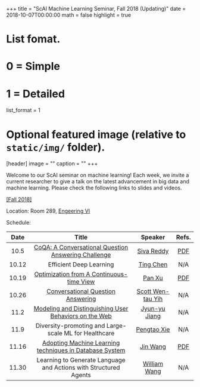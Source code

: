 +++
title = "ScAI Machine Learning Seminar, Fall 2018 (Updating)"
date = 2018-10-07T00:00:00
math = false
highlight = true

# List fomat.
#   0 = Simple
#   1 = Detailed
list_format = 1

# Optional featured image (relative to `static/img/` folder).
[header]
image = ""
caption = ""
+++

Welcome to our ScAI seminar on machine learning! Each week, we invite a current researcher to give a talk on the latest advancement in big data and machine learning. Please check the following links to slides and videos.

[\[Fall 2018\]](https://scai.cs.ucla.edu/?page_id=373)

Location: Room 289, [Engeering VI](https://goo.gl/maps/UajRgvm2TRR2)

Schedule:

|  Date |                        Title                        |               Speaker              |  Refs. |
|:-----:|:---------------------------------------------------:|:----------------------------------:|:----------:|
| 10.5 | [CoQA: A Conversational Question Answering Challenge](https://drive.google.com/file/d/1UJj8L2WMNIRMXiTwcy4YH-Q9IihQTxVP/view) | [Siva Reddy](http://sivareddy.in/) |  [PDF](https://arxiv.org/abs/1808.07042)        |
| 10.12 |               Efficient Deep Learning               |[Ting Chen](http://web.cs.ucla.edu/~tingchen/)|     N/A  |
| 10.19 |       [Optimization from A Continuous-time View](https://drive.google.com/file/d/1Rkpt9OXhCjmd8y2oZWnaVRiJl0mN7L2y/view)               |[Pan Xu](http://web.cs.ucla.edu/~panxu/)|   [PDF](http://proceedings.mlr.press/v80/xu18g/xu18g.pdf)  |
| 10.26 |      [Conversational Question Answering](https://drive.google.com/file/d/1C6O7Ic2lXqLVT2hARlqkBbASmTqwGiaR/view)               |[Scott Wen-tau Yih](http://scottyih.org/)|   N/A |
| 11.2 |       [Modeling and Distinguishing User Behaviors on the Web](https://drive.google.com/file/d/1mFS4aEMcjgKvT8mPIC5wyRQZYvZYmIiv/view)              |[Jyun-yu Jiang](https://jyunyu.csie.org/)  | N/A |
| 11.9 | Diversity-promoting and Large-scale ML for Healthcare | [Pengtao Xie](http://www.cs.cmu.edu/~pengtaox/) | N/A|
| 11.16 | [Adopting Machine Learning techniques in Database System](https://drive.google.com/file/d/1ACaMp_Mg0U3TdaDDEQUIDJFm1o2MqdkM/view) | [Jin Wang](http://yellowstone.cs.ucla.edu/~jinwang/) | [PDF](https://dl.acm.org/citation.cfm?id=3196909) |
| 11.30 | Learning to Generate Language and Actions with Structured Agents | [William Wang](https://www.cs.ucsb.edu/~william/) | N/A |